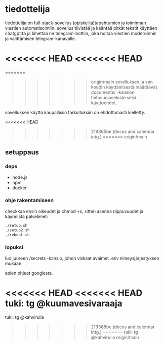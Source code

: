 # tiedottelija

tiedottelija on full-stack-sovellus (opiskelija)tapahtumien ja toiminnan viestien automatisointiin. sovellus tiivistää ja kääntää pitkät tekstit käyttäen chatgpt:tä ja lähettää ne telegram-bottiin, joka hoitaa viestien moderoinnin ja välittämisen telegram-kanavalle.

<<<<<<< HEAD
<<<<<<< HEAD
=======
=======
>>>>>>> origin/main
sovelluksen ja sen koodin käyttämisestä määräävät documents/ -kansion tietosuojaseloste sekä käyttöehdot.

sovelluksen käyttö kaupallisiin tarkoituksiin on ehdottomasti kielletty.

<<<<<<< HEAD
>>>>>>> 219365be (docus and calendar intg.)
=======
>>>>>>> origin/main
## setuppaus
### deps

- node.js
- npm
- docker

### ohje rakentamiseen

checkkaa ensin oikeudet ja chmod +x, sitten asenna riippuvuudet ja käynnistä palvelimet:

```bash
./setup.sh
./setup2.sh
./reboot.sh
```

### lopuksi

luo juureen /secrets -kansio, johon viskaat avaimet .env nimeysjärjestyksen mukaan

apien ohjeet googlesta.

<<<<<<< HEAD
<<<<<<< HEAD
tuki: tg @kuumavesivaraaja
=======
tuki: 
tg @kahvirulla
>>>>>>> 219365be (docus and calendar intg.)
=======
tuki: 
tg @kahvirulla
>>>>>>> origin/main
